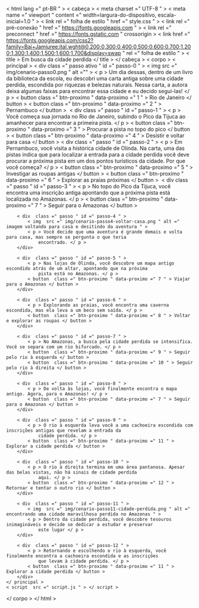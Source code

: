 <!DOCTYPE html >
< html  lang =" pt-BR " >
< cabeça >
    < meta  charset =" UTF-8 " >
    < meta  name =" viewport " content =" width=largura-do-dispositivo, escala-inicial=1.0 " >
    < link  rel =" folha de estilo " href =" style.css " >
    < link  rel =" pré-conexão " href =" https://fonts.googleapis.com " >
    < link  rel =" preconnect " href =" https://fonts.gstatic.com " crossorigin >
    < link  href =" https://fonts.googleapis.com/css2?family=Bai+Jamjuree:ital,wght@0,200;0,300;0,400;0,500;0,600;0,700;1,200;1,300;1,400;1,500;1,600;1,700&display=swap " rel =" folha de estilo " >
    < title > Em busca da cidade perdida </ title >
</ cabeça >
< corpo >
    < principal >
        < div  class =" passo ativo " id =" passo-0 " >
            < img  src =" img/cenario-passo0.png " alt ="" >
            < p > Um dia dessas, dentro de um livro da biblioteca da escola, eu descobri uma carta antiga sobre uma cidade perdida, escondida por riquezas e belezas naturais. Nessa carta, a autora deixa algumas faixas para encontrar essa cidade e eu decido segui-las! </ p >
            < button  class =" btn-proximo " data-proximo =" 1 " > Rio de Janeiro </ button >
            < button  class =" btn-proximo " data-proximo =" 2 " > Pernambuco </ button >
        </div>​​
        < div  class =" passo " id =" passo-1 " >
            < p > Você começa sua jornada no Rio de Janeiro, subindo o Pico da Tijuca ao amanhecer para encontrar a primeira pista. </ p >
            < button  class =" btn-proximo " data-proximo =" 3 " > Procurar a pista no topo do pico </ button >
            < button  class =" btn-proximo " data-proximo =" 4 " > Desistir e voltar para casa </ button >
        </div>​​
        < div  class =" passo " id =" passo-2 " >
            < p > Em Pernambuco, você visita a histórica cidade de Olinda. Na carta, uma das pistas indica que para localizar a entrada para a cidade perdida você deve procurar a próxima pista em um dos pontos turísticos da cidade. Por que você começa? </ p >
            < button  class =" btn-proximo " data-proximo =" 5 " > Investigar as roupas antigas </ button >
            < button  class =" btn-proximo " data-proximo =" 6 " > Explorar as praias próximas </ button >
        </div>​​
        < div  class =" passo " id =" passo-3 " >
            < p > No topo do Pico da Tijuca, você encontra uma inscrição antiga apontando que a próxima pista está
                localizada no Amazonas. </ p >
            < button  class =" btn-proximo " data-proximo =" 7 " > Seguir para o Amazonas </ button >
        </div>​​

        < div  class =" passo " id =" passo-4 " >
            < img  src =" img/cenario-passo4-voltar-casa.png " alt =" imagem voltando para casa e desitindo da aventura " >
            < p > Você decide que uma aventura é grande demais e volta para casa, mas sempre se pergunta o que teria
                encontrado. </ p >
        </div>​​

        < div  class =" passo " id =" passo-5 " >
            < p > Nas lojas de Olinda, você descobre um mapa antigo escondido atrás de um altar, apontando que na próxima
                pista está no Amazonas. </ p >
            < button  class =" btn-proximo " data-proximo =" 7 " > Viajar para o Amazonas </ button >
        </div>​​

        < div  class =" passo " id =" passo-6 " >
            < p > Explorando as praias, você encontra uma caverna escondida, mas ela leva a um beco sem saída. </ p >
            < button  class =" btn-proximo " data-proximo =" 8 " > Voltar e explorar as roupas </ button >
        </div>​​

        < div  class =" passo " id =" passo-7 " >
            < p > No Amazonas, a busca pela cidade perdida se intensifica. Você se separa com um rio bifurcado. </ p >
            < button  class =" btn-proximo " data-proximo =" 9 " > Seguir pelo rio à esquerda </ button >
            < button  class =" btn-proximo " data-proximo =" 10 " > Seguir pelo rio à direita </ ​​button >
        </div>​​

        < div  class =" passo " id =" passo-8 " >
            < p > De volta às lojas, você finalmente encontra o mapa antigo. Agora, para o Amazonas! </ p >
            < button  class =" btn-proximo " data-proximo =" 7 " > Seguir para o Amazonas </ button >
        </div>​​

        < div  class =" passo " id =" passo-9 " >
            < p > O rio à esquerda leva você a uma cachoeira escondida com inscrições antigas que revelam a entrada da
                cidade perdida. </ p >
            < button  class =" btn-proximo " data-proximo =" 11 " > Explorar a cidade perdida </ button >
        </div>​​

        < div  class =" passo " id =" passo-10 " >
            < p > O rio à direita termina em uma área pantanosa. Apesar das belas vistas, não há sinais de cidade perdida
                aqui. </ p >
            < button  class =" btn-proximo " data-proximo =" 12 " > Retornar e tentar o outro rio </ button >
        </div>​​

        < div  class =" passo " id =" passo-11 " >
            < img  src =" img/cenario-passo11-cidade-perdida.png " alt =" encontrando uma cidade maravilhosa perdida no Amazonas " >
            < p > Dentro da cidade perdida, você descobre tesouros inimagináveis ​​e decide se dedicar a estudar e preservar
                este lugar </ p >
        </div>​​

        < div  class =" passo " id =" passo-12 " >
            < p > Retornando e escolhendo o rio à esquerda, você finalmente encontra a cachoeira escondida e as inscrições
                que levam à cidade perdida. </ p >
            < button  class =" btn-proximo " data-proximo =" 11 " > Explorar a cidade perdida </ button >
        </div>​​
    </ principal >
    < script  src =" script.js " > </ script >
</ corpo >
</ html >
